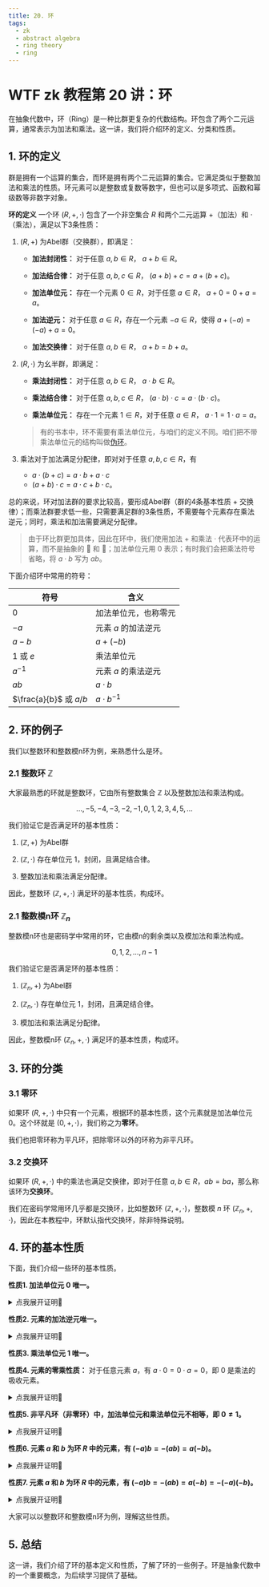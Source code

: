 ```yaml
---
title: 20. 环
tags:
  - zk
  - abstract algebra
  - ring theory
  - ring
---
```


# WTF zk 教程第 20 讲：环

在抽象代数中，环（Ring）是一种比群更复杂的代数结构。环包含了两个二元运算，通常表示为加法和乘法。这一讲，我们将介绍环的定义、分类和性质。

## 1. 环的定义

群是拥有一个运算的集合，而环是拥有两个二元运算的集合。它满足类似于整数加法和乘法的性质。环元素可以是整数或复数等数字，但也可以是多项式、函数和幂级数等非数字对象。

**环的定义** 一个环 $(R, +, \cdot)$ 包含了一个非空集合 $R$ 和两个二元运算 $+$（加法）和 $\cdot$（乘法），满足以下3条性质：

1. $(R, +)$ 为Abel群（交换群），即满足：

    - **加法封闭性：** 对于任意 $a, b \in R$， $a + b \in R$。

    - **加法结合律：** 对于任意 $a, b, c \in R$， $(a + b) + c = a + (b + c)$。

    - **加法单位元：** 存在一个元素 $0 \in R$，对于任意 $a \in R$， $a + 0 = 0 + a = a$。

    - **加法逆元：** 对于任意 $a \in R$，存在一个元素 $-a \in R$，使得 $a + (-a) = (-a) + a = 0$。

    - **加法交换律：** 对于任意 $a,b \in R$， $a + b = b + a$。

2. $(R, \cdot)$ 为幺半群，即满足：

    - **乘法封闭性：** 对于任意 $a, b \in R$， $a \cdot b \in R$。

    - **乘法结合律：** 对于任意 $a, b, c \in R$， $(a \cdot b) \cdot c = a \cdot (b \cdot c)$。

    - **乘法单位元：** 存在一个元素 $1 \in R$，对于任意 $a \in R$， $a \cdot 1 = 1 \cdot a = a$。

    > 有的书本中，环不需要有乘法单位元，与咱们的定义不同。咱们把不带乘法单位元的结构叫做[伪环](https://en.wikipedia.org/wiki/Rng_(algebra))。

3. 乘法对于加法满足分配律，即对对于任意 $a, b, c \in R$，有

    - $a \cdot (b + c) = a \cdot b + a \cdot c$
    - $(a + b) \cdot c = a \cdot c + b \cdot c$。

总的来说，环对加法群的要求比较高，要形成Abel群（群的4条基本性质 + 交换律）；而乘法群要求低一些，只需要满足群的3条性质，不需要每个元素存在乘法逆元；同时，乘法和加法需要满足分配律。

> 由于环比群更加具体，因此在环中，我们使用加法 $+$ 和乘法 $\cdot$ 代表环中的运算，而不是抽象的 🐔 和 🦆；加法单位元用 $0$ 表示；有时我们会把乘法符号省略，将 $a \cdot b$ 写为 $ab$。

下面介绍环中常用的符号：

| 符号 |  含义 |
|------|---|
|   $0$   | 加法单位元，也称零元  |
|   $-a$   | 元素 $a$ 的加法逆元  |
|   $a-b$   | $a + (-b)$  |
|   $1$ 或 $e$  | 乘法单位元  |
|   $a^{-1}$   | 元素 $a$ 的乘法逆元  |
|   $ab$   | $a \cdot b$  |
|   $\frac{a}{b}$ 或 $a/b$   | $a \cdot b^{-1}$  |

## 2. 环的例子

我们以整数环和整数模n环为例，来熟悉什么是环。

### 2.1 整数环 $\mathbb{Z}$

大家最熟悉的环就是整数环，它由所有整数集合 $\mathbb{Z}$ 以及整数加法和乘法构成。

$$
...,-5,-4,-3,-2,-1,0,1,2,3,4,5,...
$$

我们验证它是否满足环的基本性质：

1. $(\mathbb{Z}, +)$ 为Abel群

2. $(\mathbb{Z}, \cdot)$ 存在单位元 $1$，封闭，且满足结合律。

3. 整数加法和乘法满足分配律。

因此，整数环 $(\mathbb{Z}, +, \cdot)$ 满足环的基本性质，构成环。

### 2.1 整数模n环 $\mathbb{Z}_n$

整数模n环也是密码学中常用的环，它由模n的剩余类以及模加法和乘法构成。

$$
0,1,2,...,n-1
$$

我们验证它是否满足环的基本性质：

1. $(\mathbb{Z}_n, +)$ 为Abel群

2. $(\mathbb{Z}_n, \cdot)$ 存在单位元 $1$，封闭，且满足结合律。

3. 模加法和乘法满足分配律。

因此，整数模n环 $(\mathbb{Z}_n, +, \cdot)$ 满足环的基本性质，构成环。

## 3. 环的分类

### 3.1 零环

如果环 $(R, +, \cdot)$ 中只有一个元素，根据环的基本性质，这个元素就是加法单位元 $0$。这个环就是 $(0, +, \cdot)$，我们称之为**零环**。

我们也把零环称为平凡环，把除零环以外的环称为非平凡环。

### 3.2 交换环

如果环 $(R, +, \cdot)$ 中的乘法也满足交换律，即对于任意 $a, b \in R$，$ab = ba$，那么称该环为**交换环**。

我们在密码学常用环几乎都是交换环，比如整数环 $(\mathbb{Z}, +, \cdot)$，整数模 $n$ 环 $(\mathbb{Z}_n, +, \cdot)$，因此在本教程中，环默认指代交换环，除非特殊说明。

## 4. 环的基本性质

下面，我们介绍一些环的基本性质。

**性质1. 加法单位元 $0$ 唯一。**

<details><summary>点我展开证明👀</summary>

设零元素为0，若存在另一元素0'也满足加法单位元的性质，则有：

$0 + 0' = 0'$

$0 + 0' = 0$

因此有 $0 = 0'$，即零元素唯一。

</details>

**性质2. 元素的加法逆元唯一。**

<details><summary>点我展开证明👀</summary>

对于任意元素 $a$，设其加法逆元为 $b$ 和 $c$。则有：

$a + b = 0$

$a + c = 0$

两式相减得 $b - c = 0$，即 $b = c$。所以， $a$ 的加法逆元唯一。

</details>

**性质3. 乘法单位元 $1$ 唯一。**

**性质4. 元素的零乘性质：** 对于任意元素 $a$，有 $a \cdot 0 = 0 \cdot a = 0$，即 $0$ 是乘法的吸收元素。

<details><summary>点我展开证明👀</summary>

对于零元，有 $0 = 0 + 0$，因此对于任意元素 $a$，有 $ a \cdot 0 = a \cdot (0+0) = a \cdot 0 + a \cdot 0$，两式相减得 $a \cdot 0 = 0$。 

$0 \cdot a = 0$ 可用相同方法证明。证毕

</details>


**性质5. 非平凡环（非零环）中，加法单位元和乘法单位元不相等，即 $0 \neq 1$。** 

<details><summary>点我展开证明👀</summary>

假设加法单位元和乘法单位元相等，则对于环中任意元素 $a$，有 $a = a \cdot 1 = a \cdot 0 = 0$，也就是任意元素 $a = 0$，该环是零环/平凡环，与条件矛盾。因此非平凡环（非零环）中，加法单位元和乘法单位元不相等。证毕。

</details>

**性质6. 元素 $a$ 和 $b$ 为环 $R$ 中的元素，有 $(-a)b = -(ab) = a(-b)$。** 

<details><summary>点我展开证明👀</summary>

首先，先证明 $(-a)b = -(ab)$，其实就是证明 $ab$ 和 $(-a)b$ 互为逆元。根据分配率，有 $(-a)b  +ab = (-a + a)b= 0b = 0$，因此 $ab$ 和 $(-a)b$ 互为逆元，有 $(-a)b = -(ab)$ 成立。

我们可以用同样的方法证明 $ab$ 和 $a(-b)$ 互为逆元，因此 $-(ab) = a(-b)$。

因此，有 $(-a)b = -(ab) = a(-b)$。证毕。

</details>

**性质7. 元素 $a$ 和 $b$ 为环 $R$ 中的元素，有 $(-a)b = -(ab) = a(-b) = - (-a)(-b)$。** 

<details><summary>点我展开证明👀</summary>

首先，先证明 $(-a)b = -(ab)$，其实就是证明 $ab$ 和 $(-a)b$ 互为逆元。根据分配率，有 $(-a)b  +ab = (-a + a)b= 0b = 0$，因此 $ab$ 和 $(-a)b$ 互为逆元，有 $(-a)b = -(ab)$ 成立。

我们可以用同样的方法证明 $ab$ 和 $a(-b)$ 互为逆元，因此 $-(ab) = a(-b)$。

接下来，我们证明 $-(ab) = - (-a)(-b)$，也就是 $-ab$ 和 $(-a)(-b)$ 互为逆元。根据分配率，有 $-ab + (-a)(-b)$ = -a(b-b) = -a0= 0$，因此它们互为逆元，有 $-(ab) = - (-a)(-b)$ 成立。

因此，有 $(-a)b = -(ab) = a(-b) = - (-a)(-b)$。证毕。

</details>

大家可以以整数环和整数模n环为例，理解这些性质。

## 5. 总结

这一讲，我们介绍了环的基本定义和性质，了解了环的一些例子。环是抽象代数中的一个重要概念，为后续学习提供了基础。